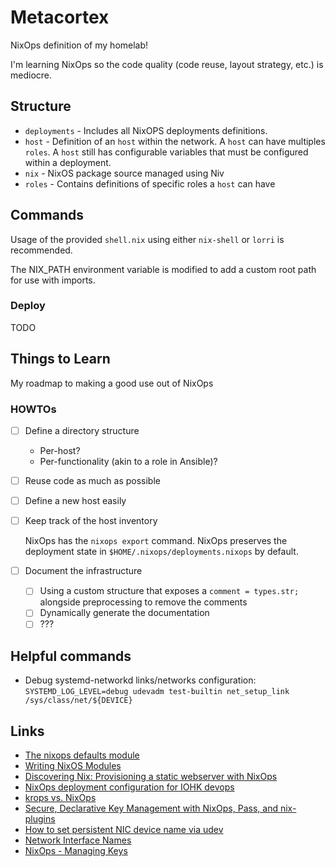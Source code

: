 # Metacortex

NixOps definition of my homelab!

I'm learning NixOps so the code quality (code reuse, layout strategy, etc.) is mediocre.

## Structure

- `deployments` - Includes all NixOPS deployments definitions.
- `host` - Definition of an `host` within the network. A `host` can have multiples `roles`.
  A `host` still has configurable variables that must be configured within a deployment.
- `nix` - NixOS package source managed using Niv
- `roles` - Contains definitions of specific roles a `host` can have

## Commands

Usage of the provided `shell.nix` using either `nix-shell` or `lorri` is recommended.

The NIX_PATH environment variable is modified to add a custom root path for use with imports.

### Deploy

TODO

## Things to Learn

My roadmap to making a good use out of NixOps

### HOWTOs

- [ ] Define a directory structure
  - Per-host?
  - Per-functionality (akin to a role in Ansible)?

- [ ] Reuse code as much as possible

- [ ] Define a new host easily

- [ ] Keep track of the host inventory

  NixOps has the `nixops export` command.
  NixOps preserves the deployment state in `$HOME/.nixops/deployments.nixops` by default.

- [ ] Document the infrastructure
  - [ ] Using a custom structure that exposes a `comment = types.str;` alongside
        preprocessing to remove the comments
  - [ ] Dynamically generate the documentation
  - [ ] ???

## Helpful commands

- Debug systemd-networkd links/networks configuration: `SYSTEMD_LOG_LEVEL=debug udevadm test-builtin net_setup_link /sys/class/net/${DEVICE}`

## Links

- [The nixops defaults module](https://nixos.mayflower.consulting/blog/2018/11/08/the-nixops-default-module/)
- [Writing NixOS Modules](https://nixos.org/nixos/manual/index.html#sec-writing-modules)
- [Discovering Nix: Provisioning a static webserver with NixOps](https://sevdev.hu/posts/2017-12-26-discovering-nix-deploying-a-simple-nginx-with-nixops.html)
- [NixOps deployment configuration for IOHK devops](https://github.com/input-output-hk/iohk-ops)
- [krops vs. NixOps](https://tech.ingolf-wagner.de/nixos/krops/)
- [Secure, Declarative Key Management with NixOps, Pass, and nix-plugins](https://elvishjerricco.github.io/2018/06/24/secure-declarative-key-management.html)
- [How to set persistent NIC device name via udev](https://access.redhat.com/solutions/112643)
- [Network Interface Names](https://wiki.debian.org/NetworkInterfaceNames#CUSTOM_SCHEMES_USING_.LINK_FILES)
- [NixOps - Managing Keys](https://releases.nixos.org/nixops/nixops-1.7/manual/manual.html#idm140737322342384)
